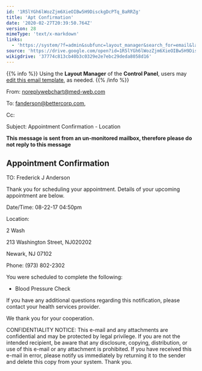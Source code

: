 ```yaml
---
id: '1R5lYGh6lWozZjm6XieOIBw5H9DisckgDcPTq_BaRRZg'
title: 'Apt Confirmation'
date: '2020-02-27T20:39:50.764Z'
version: 28
mimeType: 'text/x-markdown'
links:
  - 'https://system/?f=admin&subfunc=layout_manager&search_for=email&layout_search=Go&lv_layout_manager_limit=0&opp=edit&doc_type=EAPTC&old_module=Email&old_name=Apt+Confirmation&active=0'
source: 'https://drive.google.com/open?id=1R5lYGh6lWozZjm6XieOIBw5H9DisckgDcPTq_BaRRZg'
wikigdrive: '37774c813cb40b3c0329e2e7ebc29deda8058d16'
---
```

{{% info %}}
Using the **Layout Manager** of the **Control Panel**, users may [edit this email template](https://system/?f=admin&subfunc=layout_manager&search_for=email&layout_search=Go&lv_layout_manager_limit=0&opp=edit&doc_type=EAPTC&old_module=Email&old_name=Apt+Confirmation&active=0), as needed.
{{% /info %}}

From: noreplywebchart@med-web.com

To: fanderson@bettercorp.com,

Cc:

Subject: Appointment Confirmation - Location

****This message is sent from an un-monitored mailbox, therefore please do not reply to this message****

## Appointment Confirmation

TO: Frederick J Anderson

Thank you for scheduling your appointment. Details of your upcoming appointment are below.

Date/Time: 08-22-17 04:50pm

Location:

2 Wash

213 Washington Street, NJ020202

Newark, NJ 07102

Phone: (973) 802-2302

You were scheduled to complete the following:

* Blood Pressure Check

If you have any additional questions regarding this notification, please contact your health services provider.

We thank you for your cooperation.

CONFIDENTIALITY NOTICE: This e-mail and any attachments are confidential and may be protected by legal privilege. If you are not the intended recipient, be aware that any disclosure, copying, distribution, or use of this e-mail or any attachment is prohibited. If you have received this e-mail in error, please notify us immediately by returning it to the sender and delete this copy from your system. Thank you.
